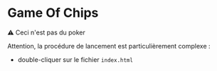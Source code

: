 # Game Of Chips

:warning: Ceci n'est pas du poker

Attention, la procédure de lancement est particulièrement complexe :

- double-cliquer sur le fichier `index.html` 